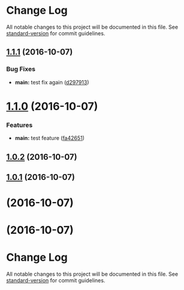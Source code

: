 # Change Log

All notable changes to this project will be documented in this file. See [standard-version](https://github.com/conventional-changelog/standard-version) for commit guidelines.

<a name="1.1.1"></a>
## [1.1.1](https://github.com/massan81/angular-strap/compare/v1.1.0...v1.1.1) (2016-10-07)


### Bug Fixes

* **main:** test fix again ([d297913](https://github.com/massan81/angular-strap/commit/d297913))



<a name="1.1.0"></a>
# [1.1.0](https://github.com/massan81/angular-strap/compare/v1.0.2...v1.1.0) (2016-10-07)


### Features

* **main:** test feature ([fa42651](https://github.com/massan81/angular-strap/commit/fa42651))



<a name="1.0.2"></a>
## [1.0.2](https://github.com/massan81/angular-strap/compare/v1.0.1...v1.0.2) (2016-10-07)



<a name="1.0.1"></a>
## [1.0.1](https://github.com/mgcrea/angular-strap/compare/v0.0.0...v1.0.1) (2016-10-07)



<a name=""></a>
# [](https://github.com/mgcrea/angular-strap/compare/v0.0.0...v) (2016-10-07)



<a name=""></a>
# [](https://github.com/mgcrea/angular-strap/compare/v0.0.0...v) (2016-10-07)



# Change Log

All notable changes to this project will be documented in this file. See [standard-version](https://github.com/conventional-changelog/standard-version) for commit guidelines.
